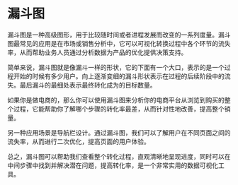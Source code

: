 # 漏斗图
漏斗图是一种高级图形，用于比较随时间或者进程发展而改变的一系列度量。漏斗图最常见的应用是在市场或销售分析中，它可以可视化转换过程中各个环节的流失率，从而帮助业务人员通过分析数据为产品的优化提供决策支持。

简单来说，漏斗图就是像漏斗一样的形状，它的下面有一个大口，表示的是一个过程开始的时候有多少用户。向上逐渐变细的漏斗形状表示在过程的后续阶段中的流失。最后漏斗的最细处表示最终转化成为的目标数量。

如果你是做电商的，那么你可以使用漏斗图来分析你的电商平台从浏览到购买的整个过程，它能帮助你了解哪个步骤的转化率最差，从而针对性地改善，提高整个销量。

另一种应用场景是导航栏设计。通过漏斗图，我们可以了解用户在不同页面之间的流失率，从而进行二次优化，提高页面的用户体验。

总之，漏斗图可以帮助我们查看整个转化过程，直观清晰地呈现进度，同时可以在中间步骤中找到并解决潜在问题，提高转化率，是一个非常实用的数据可视化工具。